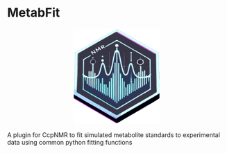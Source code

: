 # MetabFit

<p align="center">
  <img src="https://github.com/Alex-Hill94/MetabFit/blob/main/github_logo_C.png?raw=true" alt="Repository Icon" width="200">
</p>

A plugin for CcpNMR to fit simulated metabolite standards to experimental data using common python fitting functions

